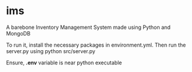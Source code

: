 # ims
A barebone Inventory Management System made using Python and MongoDB

To run it, install the necessary packages in environment.yml. Then run the server.py using
python src/server.py

Ensure, **.env** variable is near python executable

